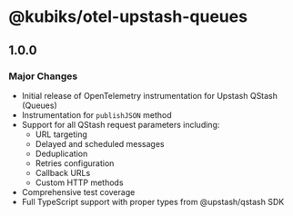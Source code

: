 # @kubiks/otel-upstash-queues

## 1.0.0

### Major Changes

- Initial release of OpenTelemetry instrumentation for Upstash QStash (Queues)
- Instrumentation for `publishJSON` method
- Support for all QStash request parameters including:
  - URL targeting
  - Delayed and scheduled messages
  - Deduplication
  - Retries configuration
  - Callback URLs
  - Custom HTTP methods
- Comprehensive test coverage
- Full TypeScript support with proper types from @upstash/qstash SDK